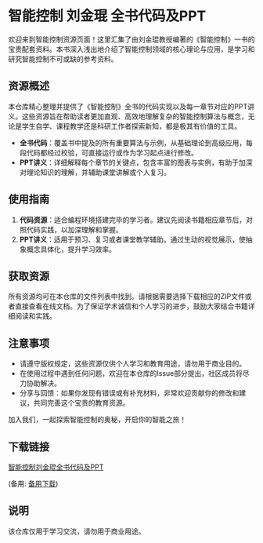 # 智能控制 刘金琨 全书代码及PPT

欢迎来到智能控制资源页面！这里汇集了由刘金琨教授编著的《智能控制》一书的宝贵配套资料。本书深入浅出地介绍了智能控制领域的核心理论与应用，是学习和研究智能控制不可或缺的参考资料。

## 资源概述

本仓库精心整理并提供了《智能控制》全书的代码实现以及每一章节对应的PPT讲义。这些资源旨在帮助读者更加直观、高效地理解复杂的智能控制算法与概念，无论是学生自学、课程教学还是科研工作者探索新知，都是极其有价值的工具。

- **全书代码**：覆盖书中提及的所有重要算法与示例，从基础理论到高级应用，每段代码都经过校验，可直接运行或作为学习起点进行修改。
- **PPT讲义**：详细解释每个章节的关键点，包含丰富的图表与实例，有助于加深对理论知识的理解，并辅助课堂讲解或个人复习。

## 使用指南

1. **代码资源**：适合编程环境搭建完毕的学习者。建议先阅读书籍相应章节后，对照代码实践，以加深理解和掌握。
2. **PPT讲义**：适用于预习、复习或者课堂教学辅助。通过生动的视觉展示，使抽象概念具体化，提升学习效率。

## 获取资源

所有资源均可在本仓库的文件列表中找到。请根据需要选择下载相应的ZIP文件或者直接查看在线文档。为了保证学术诚信和个人学习的进步，鼓励大家结合书籍详细阅读和实践。

## 注意事项

- 请遵守版权规定，这些资源仅供个人学习和教育用途，请勿用于商业目的。
- 在使用过程中遇到任何问题，欢迎在本仓库的Issue部分提出，社区成员将尽力协助解决。
- 分享与回馈：如果你发现有错误或有补充材料，非常欢迎贡献你的修改和建议，共同完善这个宝贵的教育资源。

加入我们，一起探索智能控制的奥秘，开启你的智能之旅！

## 下载链接
[智能控制刘金琨全书代码及PPT](https://pan.quark.cn/s/cba52b9bd11a) 

(备用: [备用下载](https://pan.baidu.com/s/1PStLbnpeVFFfczXuann8hQ?pwd=1234))

## 说明

该仓库仅用于学习交流，请勿用于商业用途。
